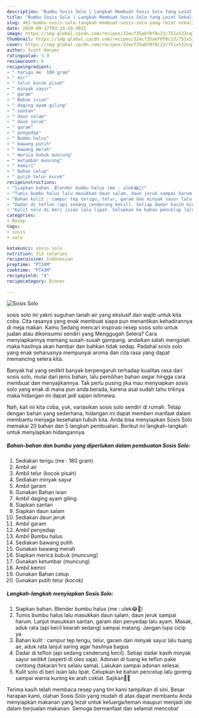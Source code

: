 ```yaml
---
description: "Bumbu Sosis Solo | Langkah Membuat Sosis Solo Yang Lezat Sekali"
title: "Bumbu Sosis Solo | Langkah Membuat Sosis Solo Yang Lezat Sekali"
slug: 461-bumbu-sosis-solo-langkah-membuat-sosis-solo-yang-lezat-sekali
date: 2020-09-17T03:15:19.492Z
image: https://img-global.cpcdn.com/recipes/32ecf35abf0f8c23/751x532cq70/sosis-solo-foto-resep-utama.jpg
thumbnail: https://img-global.cpcdn.com/recipes/32ecf35abf0f8c23/751x532cq70/sosis-solo-foto-resep-utama.jpg
cover: https://img-global.cpcdn.com/recipes/32ecf35abf0f8c23/751x532cq70/sosis-solo-foto-resep-utama.jpg
author: Scott Harper
ratingvalue: 3.9
reviewcount: 6
recipeingredient:
- " terigu me  180 gram"
- " air"
- " telur kocok pisah"
- " minyak sayur"
- " garam"
- " Bahan isian"
- " daging ayam giling"
- " santan"
- " daun salam"
- " daun jeruk"
- " garam"
- " penyedap"
- " Bumbu halus"
- " bawang putih"
- " bawang merah"
- " merica bubuk muncung"
- " ketumbar muncung"
- " kemiri"
- " Bahan celup"
- " putih telur kocok"
recipeinstructions:
- "Siapkan bahan. Blender bumbu halus (me : ulek😂🙈)"
- "Tumis bumbu halus lalu masukkan daun salam, daun jeruk sampai harum. Lanjut masukkan santan, garam dan penyedap lalu ayam. Masak, aduk rata (api kecil kearah sedang) sampai matang. Jangan lupa cicip ya"
- "Bahan kulit : campur tep terigu, telur, garam dan minyak sayur lalu tuang air, aduk rata lanjut saring agar hasilnya bagus"
- "Dadar di teflon (api sedang cenderung kecil). Setiap dadar kasih minyak sayur sedikit (seperti di oles saja). Adonan di tuang ke teflon pake centong (takaran hrs selalu sama). Lakukan sampai adonan selesai."
- "Kulit solo di beri isian lalu lipat. Celupkan ke bahan pencelup lalu goreng sampai warna kuning ke arah coklat. Sajikan👌🏻"
categories:
- Resep
tags:
- sosis
- solo

katakunci: sosis solo 
nutrition: 213 calories
recipecuisine: Indonesian
preptime: "PT38M"
cooktime: "PT43M"
recipeyield: "4"
recipecategory: Dinner

---
```



![Sosis Solo](https://img-global.cpcdn.com/recipes/32ecf35abf0f8c23/751x532cq70/sosis-solo-foto-resep-utama.jpg)


sosis solo ini yakni suguhan tanah air yang ekslusif dan wajib untuk kita coba. Cita rasanya yang enak membuat siapa pun menantikan kehadirannya di meja makan.
Kamu Sedang mencari inspirasi resep sosis solo untuk jualan atau dikonsumsi sendiri yang Menggugah Selera? Cara menyiapkannya memang susah-susah gampang. andaikan salah mengolah maka hasilnya akan hambar dan bahkan tidak sedap. Padahal sosis solo yang enak seharusnya mempunyai aroma dan cita rasa yang dapat memancing selera kita.



Banyak hal yang sedikit banyak berpengaruh terhadap kualitas rasa dari sosis solo, mulai dari jenis bahan, lalu pemilihan bahan segar hingga cara membuat dan menyajikannya. Tak perlu pusing jika mau menyiapkan sosis solo yang enak di mana pun anda berada, karena asal sudah tahu triknya maka hidangan ini dapat jadi sajian istimewa.


Nah, kali ini kita coba, yuk, variasikan sosis solo sendiri di rumah. Tetap dengan bahan yang sederhana, hidangan ini dapat memberi manfaat dalam membantu menjaga kesehatan tubuh kita. Anda bisa menyiapkan Sosis Solo memakai 20 bahan dan 5 langkah pembuatan. Berikut ini langkah-langkah untuk menyiapkan hidangannya.

<!--inarticleads1-->

##### Bahan-bahan dan bumbu yang diperlukan dalam pembuatan Sosis Solo:

1. Sediakan  terigu (me : 180 gram)
1. Ambil  air
1. Ambil  telur (kocok pisah)
1. Sediakan  minyak sayur
1. Ambil  garam
1. Gunakan  Bahan isian
1. Ambil  daging ayam giling
1. Siapkan  santan
1. Siapkan  daun salam
1. Sediakan  daun jeruk
1. Ambil  garam
1. Ambil  penyedap
1. Ambil  Bumbu halus
1. Sediakan  bawang putih
1. Gunakan  bawang merah
1. Siapkan  merica bubuk (muncung)
1. Gunakan  ketumbar (muncung)
1. Ambil  kemiri
1. Gunakan  Bahan celup
1. Gunakan  putih telur (kocok)




<!--inarticleads2-->

##### Langkah-langkah menyiapkan Sosis Solo:

1. Siapkan bahan. Blender bumbu halus (me : ulek😂🙈)
1. Tumis bumbu halus lalu masukkan daun salam, daun jeruk sampai harum. Lanjut masukkan santan, garam dan penyedap lalu ayam. Masak, aduk rata (api kecil kearah sedang) sampai matang. Jangan lupa cicip ya
1. Bahan kulit : campur tep terigu, telur, garam dan minyak sayur lalu tuang air, aduk rata lanjut saring agar hasilnya bagus
1. Dadar di teflon (api sedang cenderung kecil). Setiap dadar kasih minyak sayur sedikit (seperti di oles saja). Adonan di tuang ke teflon pake centong (takaran hrs selalu sama). Lakukan sampai adonan selesai.
1. Kulit solo di beri isian lalu lipat. Celupkan ke bahan pencelup lalu goreng sampai warna kuning ke arah coklat. Sajikan👌🏻




Terima kasih telah membaca resep yang tim kami tampilkan di sini. Besar harapan kami, olahan Sosis Solo yang mudah di atas dapat membantu Anda menyiapkan makanan yang lezat untuk keluarga/teman maupun menjadi ide dalam berjualan makanan. Semoga bermanfaat dan selamat mencoba!
